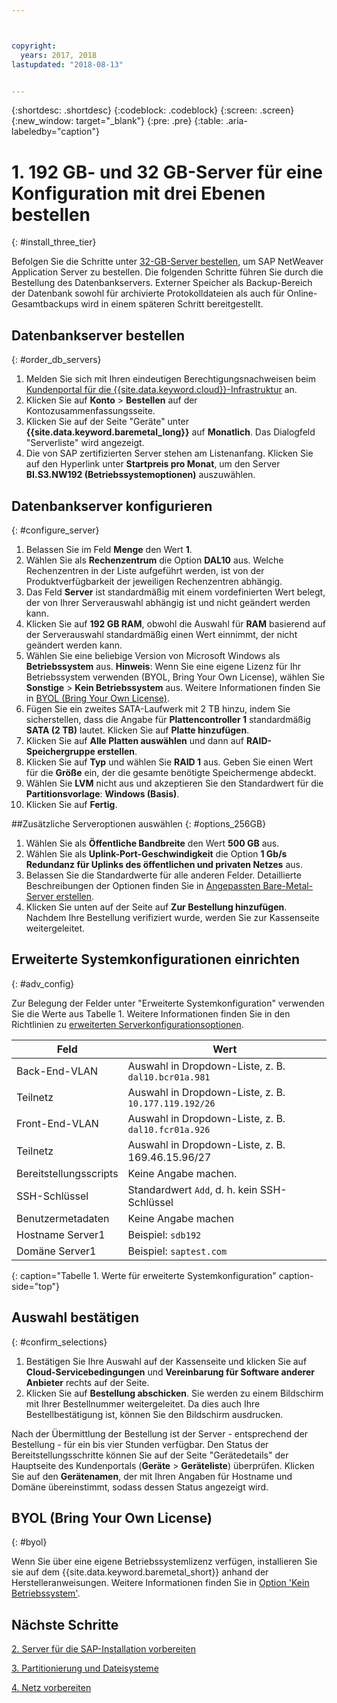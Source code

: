 ```yaml
---



copyright:
  years: 2017, 2018
lastupdated: "2018-08-13"


---
```


{:shortdesc: .shortdesc}
{:codeblock: .codeblock}
{:screen: .screen}
{:new_window: target="_blank"}
{:pre: .pre}
{:table: .aria-labeledby="caption"}

# 1. 192 GB- und 32 GB-Server für eine Konfiguration mit drei Ebenen bestellen
{: #install_three_tier}

Befolgen Sie die Schritte unter [32-GB-Server bestellen](/docs/infrastructure/sap-netweaver-ms-qrg/ms-set-up-infrastructure-32GB.html#order_32GB), um SAP NetWeaver Application Server zu bestellen. Die folgenden Schritte führen Sie durch die Bestellung des Datenbankservers. Externer Speicher als Backup-Bereich der Datenbank sowohl für archivierte Protokolldateien als auch für Online-Gesamtbackups wird in einem späteren Schritt bereitgestellt.

## Datenbankserver bestellen
{: #order_db_servers}

1. Melden Sie sich mit Ihren eindeutigen Berechtigungsnachweisen beim [Kundenportal für die {{site.data.keyword.cloud}}-Infrastruktur](https://control.softlayer.com) an.
2. Klicken Sie auf **Konto** > **Bestellen** auf der Kontozusammenfassungsseite.
3. Klicken Sie auf der Seite "Geräte" unter **{{site.data.keyword.baremetal_long}}** auf **Monatlich**. Das Dialogfeld "Serverliste" wird angezeigt.
4. Die von SAP zertifizierten Server stehen am Listenanfang. Klicken Sie auf den Hyperlink unter **Startpreis pro Monat**, um den Server **BI.S3.NW192 (Betriebssystemoptionen)** auszuwählen.

## Datenbankserver konfigurieren
{: #configure_server}

1. Belassen Sie im Feld **Menge** den Wert **1**.
2. Wählen Sie als **Rechenzentrum** die Option **DAL10** aus. Welche Rechenzentren in der Liste aufgeführt werden, ist von der Produktverfügbarkeit der jeweiligen Rechenzentren abhängig.
3. Das Feld **Server** ist standardmäßig mit einem vordefinierten Wert belegt, der von Ihrer Serverauswahl abhängig ist und nicht geändert werden kann.
4. Klicken Sie auf **192 GB RAM**, obwohl die Auswahl für **RAM** basierend auf der Serverauswahl standardmäßig einen Wert einnimmt, der nicht geändert werden kann.
5. Wählen Sie eine beliebige Version von Microsoft Windows als **Betriebssystem** aus. **Hinweis**: Wenn Sie eine eigene Lizenz für Ihr Betriebssystem verwenden (BYOL, Bring Your Own License), wählen Sie **Sonstige** > **Kein Betriebssystem** aus. Weitere Informationen finden Sie in [BYOL (Bring Your Own License)](#byol).
6. Fügen Sie ein zweites SATA-Laufwerk mit 2 TB hinzu, indem Sie sicherstellen, dass die Angabe für **Plattencontroller 1** standardmäßig **SATA (2 TB)** lautet. Klicken Sie auf **Platte hinzufügen**.
7. Klicken Sie auf **Alle Platten auswählen** und dann auf **RAID-Speichergruppe erstellen**.
8. Klicken Sie auf **Typ** und wählen Sie **RAID 1** aus. Geben Sie einen Wert für die **Größe** ein, der die gesamte benötigte Speichermenge abdeckt.
9. Wählen Sie **LVM** nicht aus und akzeptieren Sie den Standardwert für die **Partitionsvorlage**: **Windows (Basis)**.
10. Klicken Sie auf **Fertig**.

##Zusätzliche Serveroptionen auswählen
{: #options_256GB}

1. Wählen Sie als **Öffentliche Bandbreite** den Wert **500 GB** aus.
2. Wählen Sie als **Uplink-Port-Geschwindigkeit** die Option **1 Gb/s Redundanz für Uplinks des öffentlichen und privaten Netzes** aus.
3. Belassen Sie die Standardwerte für alle anderen Felder. Detaillierte Beschreibungen der Optionen finden Sie in [Angepassten Bare-Metal-Server erstellen](https://console.bluemix.net/docs/bare-metal/baremetal-provision.html#addl-server-options).
10. Klicken Sie unten auf der Seite auf **Zur Bestellung hinzufügen**. Nachdem Ihre Bestellung verifiziert wurde, werden Sie zur Kassenseite weitergeleitet.

## Erweiterte Systemkonfigurationen einrichten
{: #adv_config}

Zur Belegung der Felder unter "Erweiterte Systemkonfiguration" verwenden Sie die Werte aus Tabelle 1. Weitere Informationen finden Sie in den Richtlinien zu [erweiterten Serverkonfigurationsoptionen](https://console.bluemix.net/docs/bare-metal/baremetal-provision.html#adv-system-config).

|              Feld                |      Wert                                                            |
| -------------------------------- | -------------------------------------------------------------------- |
|Back-End-VLAN                     | Auswahl in Dropdown-Liste, z. B. `dal10.bcr01a.981` |
|Teilnetz                          | Auswahl in Dropdown-Liste, z. B. `10.177.119.192/26`|
|Front-End-VLAN                    | Auswahl in Dropdown-Liste, z. B. `dal10.fcr01a.926` |
|Teilnetz                          | Auswahl in Dropdown-Liste, z. B. 169.46.15.96/27                     |
|Bereitstellungsscripts            | Keine Angabe machen.                                                 |
|SSH-Schlüssel                     | Standardwert `Add`, d. h. kein SSH-Schlüssel        |
|Benutzermetadaten                 | Keine Angabe machen                                                  |
|Hostname Server1                  | Beispiel: `sdb192`                                  |
|Domäne Server1                    | Beispiel: `saptest.com`                             |
{: caption="Tabelle 1. Werte für erweiterte Systemkonfiguration" caption-side="top"}

## Auswahl bestätigen
{: #confirm_selections}

1. Bestätigen Sie Ihre Auswahl auf der Kassenseite und klicken Sie auf **Cloud-Servicebedingungen** und **Vereinbarung für Software anderer Anbieter** rechts auf der Seite.
2. Klicken Sie auf **Bestellung abschicken**. Sie werden zu einem Bildschirm mit Ihrer Bestellnummer weitergeleitet. Da dies auch Ihre Bestellbestätigung ist, können Sie den Bildschirm ausdrucken.

Nach der Übermittlung der Bestellung ist der Server - entsprechend der Bestellung - für ein bis vier Stunden verfügbar. Den Status der Bereitstellungsschritte können Sie auf der Seite "Gerätedetails" der Hauptseite des Kundenportals (**Geräte** > **Geräteliste**) überprüfen. Klicken Sie auf den **Gerätenamen**, der mit Ihren Angaben für Hostname und Domäne übereinstimmt, sodass dessen Status angezeigt wird.

## BYOL (Bring Your Own License)
{: #byol}

Wenn Sie über eine eigene Betriebssystemlizenz verfügen, installieren Sie sie auf dem {{site.data.keyword.baremetal_short}} anhand der Herstelleranweisungen. Weitere Informationen finden Sie in [Option 'Kein Betriebssystem'](https://console.bluemix.net/docs/bare-metal/introduction-no-os.html#how-to-install-an-operating-system-on-a-no-os-server-).

## Nächste Schritte

  [2. Server für die SAP-Installation vorbereiten](/docs/infrastructure/sap-netweaver-ms-qrg/ms-prepare-server-256GB.html)
  
  [3. Partitionierung und Dateisysteme](/docs/infrastructure/sap-netweaver-ms-qrg/ms-partition-256GB.html)
  
  [4. Netz vorbereiten](/docs/infrastructure/sap-netweaver-ms-qrg/ms-prepare-network.html#network)
